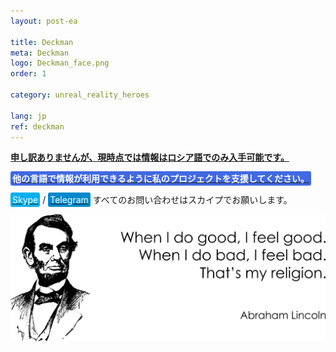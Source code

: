 ```yaml
---
layout: post-ea

title: Deckman
meta: Deckman
logo: Deckman_face.png
order: 1

category: unreal_reality_heroes

lang: jp
ref: deckman
---
```


**<a href="https://lincolnvirus.com/projects/ru/comics/unreal_reality/heroes/deckman.html" target="_blank">申し訳ありませんが、現時点では情報はロシア語でのみ入手可能です。</a>**

**<a href="https://www.paypal.com/cgi-bin/webscr?cmd=_s-xclick&hosted_button_id=T3KLFW2TE8SJC&source=url" target="_blank"><span style="background-color:#4169E1; color:white; padding:3px; border-radius: 3px">他の言語で情報が利用できるように私のプロジェクトを支援してください。</span></a>**

<a href="skype:chutkoy89?call" target="_blank"><span style="background-color:#00aff0; color:white; padding:3px; border-radius: 3px">Skype</span></a> / <a href="https://t.me/chutkoy" target="_blank"><span style="background-color:#0088cc; color:white; padding:3px; border-radius: 3px">Telegram</span></a> すべてのお問い合わせはスカイプでお願いします。

<a data-fancybox="gallery" href="/img/programming/Lincoln.png"><img src="/img/programming/Lincoln.png" alt=""></a>
